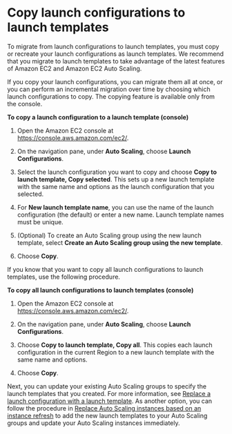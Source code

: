 # Copy launch configurations to launch templates<a name="copy-launch-config"></a>

To migrate from launch configurations to launch templates, you must copy or recreate your launch configurations as launch templates\. We recommend that you migrate to launch templates to take advantage of the latest features of Amazon EC2 and Amazon EC2 Auto Scaling\. 

If you copy your launch configurations, you can migrate them all at once, or you can perform an incremental migration over time by choosing which launch configurations to copy\. The copying feature is available only from the console\. 

**To copy a launch configuration to a launch template \(console\)**

1. Open the Amazon EC2 console at [https://console\.aws\.amazon\.com/ec2/](https://console.aws.amazon.com/ec2/)\.

1. On the navigation pane, under **Auto Scaling**, choose **Launch Configurations**\.

1. Select the launch configuration you want to copy and choose **Copy to launch template, Copy selected**\. This sets up a new launch template with the same name and options as the launch configuration that you selected\.

1. For **New launch template name**, you can use the name of the launch configuration \(the default\) or enter a new name\. Launch template names must be unique\.

1. \(Optional\) To create an Auto Scaling group using the new launch template, select **Create an Auto Scaling group using the new template**\.

1. Choose **Copy**\.

If you know that you want to copy all launch configurations to launch templates, use the following procedure\.

**To copy all launch configurations to launch templates \(console\)**

1. Open the Amazon EC2 console at [https://console\.aws\.amazon\.com/ec2/](https://console.aws.amazon.com/ec2/)\.

1. On the navigation pane, under **Auto Scaling**, choose **Launch Configurations**\.

1. Choose **Copy to launch template, Copy all**\. This copies each launch configuration in the current Region to a new launch template with the same name and options\.

1. Choose **Copy**\.

Next, you can update your existing Auto Scaling groups to specify the launch templates that you created\. For more information, see [Replace a launch configuration with a launch template](replace-launch-config.md)\. As another option, you can follow the procedure in [Replace Auto Scaling instances based on an instance refresh](asg-instance-refresh.md) to add the new launch templates to your Auto Scaling groups and update your Auto Scaling instances immediately\.